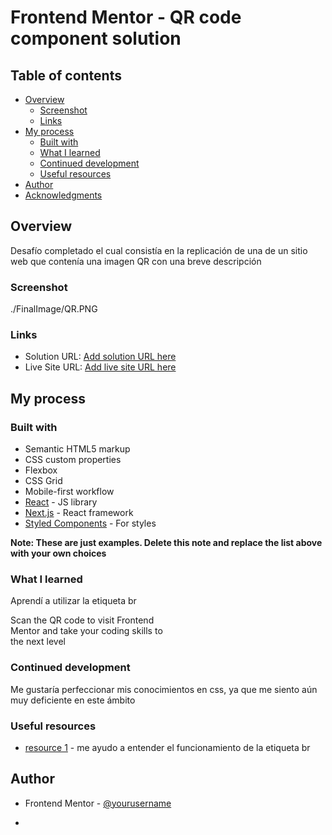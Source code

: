 # Frontend Mentor - QR code component solution

## Table of contents
- [Overview](#overview)
  - [Screenshot](#screenshot)
  - [Links](#links)
- [My process](#my-process)
  - [Built with](#built-with)
  - [What I learned](#what-i-learned)
  - [Continued development](#continued-development)
  - [Useful resources](#useful-resources)
- [Author](#author)
- [Acknowledgments](#acknowledgments)

## Overview
Desafío completado el cual consistía en la replicación de una de un sitio web que contenía una imagen QR con una breve descripción
### Screenshot
./FinalImage/QR.PNG
### Links

- Solution URL: [Add solution URL here](https://your-solution-url.com)
- Live Site URL: [Add live site URL here](https://your-live-site-url.com)

## My process

### Built with

- Semantic HTML5 markup
- CSS custom properties
- Flexbox
- CSS Grid
- Mobile-first workflow
- [React](https://reactjs.org/) - JS library
- [Next.js](https://nextjs.org/) - React framework
- [Styled Components](https://styled-components.com/) - For styles

**Note: These are just examples. Delete this note and replace the list above with your own choices**

### What I learned

 Aprendí a utilizar la etiqueta br 

   <p class="p_ultimo">Scan the QR code to
        visit Frontend <br>
        Mentor and take your coding skills to  <br>
        the next level 
      </p>

### Continued development

Me gustaría perfeccionar mis conocimientos en css, ya que me siento aún muy deficiente en este ámbito

### Useful resources

- [resource 1](https://developer.mozilla.org/es/docs/Web/HTML/Element/br) - me ayudo a entender el funcionamiento de la etiqueta br


## Author

- Frontend Mentor - [@yourusername](https://www.frontendmentor.io/profile/edwardlopez414)
*
